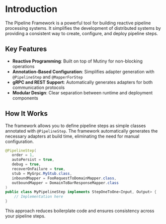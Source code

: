 # Introduction

The Pipeline Framework is a powerful tool for building reactive pipeline processing systems. It simplifies the development of distributed systems by providing a consistent way to create, configure, and deploy pipeline steps.

## Key Features

- **Reactive Programming**: Built on top of Mutiny for non-blocking operations
- **Annotation-Based Configuration**: Simplifies adapter generation with `@PipelineStep` and `@MapperForStep`
- **gRPC and REST Support**: Automatically generates adapters for both communication protocols
- **Modular Design**: Clear separation between runtime and deployment components

## How It Works

The framework allows you to define pipeline steps as simple classes annotated with `@PipelineStep`. The framework automatically generates the necessary adapters at build time, eliminating the need for manual configuration.

```java
@PipelineStep(
   order = 1,
   autoPersist = true,
   debug = true,
   recoverOnFailure = true,
   stub = MyGrpc.MyStub.class,
   inboundMapper = FooRequestToDomainMapper.class,
   outboundMapper = DomainToBarResponseMapper.class
)
public class MyPipelineStep implements StepOneToOne<Input, Output> {
    // Implementation here
}
```

This approach reduces boilerplate code and ensures consistency across your pipeline steps.